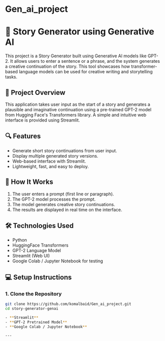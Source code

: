# Gen_ai_project
# 🧠 Story Generator using Generative AI

This project is a Story Generator built using Generative AI models like GPT-2. It allows users to enter a sentence or a phrase, and the system generates a creative continuation of the story. This tool showcases how transformer-based language models can be used for creative writing and storytelling tasks.

## 📌 Project Overview

This application takes user input as the start of a story and generates a plausible and imaginative continuation using a pre-trained GPT-2 model from Hugging Face's Transformers library. A simple and intuitive web interface is provided using Streamlit.

## 🔍 Features

- Generate short story continuations from user input.
- Display multiple generated story versions.
- Web-based interface with Streamlit.
- Lightweight, fast, and easy to deploy.

## 🚀 How It Works

1. The user enters a prompt (first line or paragraph).
2. The GPT-2 model processes the prompt.
3. The model generates creative story continuations.
4. The results are displayed in real time on the interface.

## 🛠️ Technologies Used

- Python
- HuggingFace Transformers
- GPT-2 Language Model
- Streamlit (Web UI)
- Google Colab / Jupyter Notebook for testing

## 💻 Setup Instructions

### 1. Clone the Repository

```bash
git clone https://github.com/komalbaid/Gen_ai_project.git
cd story-generator-genai

- **Streamlit**
- **GPT-2 Pretrained Model**
- **Google Colab / Jupyter Notebook**

---

